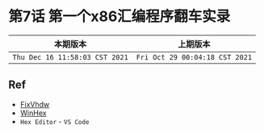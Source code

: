 # 第7话 第一个x86汇编程序翻车实录


|本期版本|上期版本
|:---:|:---:|
`Thu Dec 16 11:58:03 CST 2021` | `Fri Oct 29 00:04:18 CST 2021`

## Ref

* [FixVhdw](http://www.lizhongc.com/)
* [WinHex](https://www.x-ways.net/winhex/)
* `Hex Editor` - `VS Code`